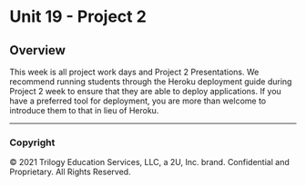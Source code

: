 # Unit 19 - Project 2

## Overview

This week is all project work days and Project 2 Presentations.
We recommend running students through the Heroku deployment guide during Project 2 week to ensure that they are able to deploy applications. If you have a preferred tool for deployment, you are more than welcome to introduce them to that in lieu of Heroku.

- - -

### Copyright

© 2021 Trilogy Education Services, LLC, a 2U, Inc. brand. Confidential and Proprietary. All Rights Reserved.
